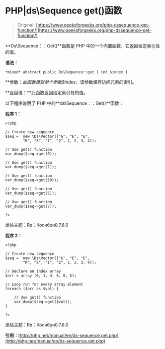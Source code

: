 # PHP|ds\Sequence get()函数

> Original: [https://www.geeksforgeeks.org/php-dssequence-get-function/](https://www.geeksforgeeks.org/php-dssequence-get-function/)

**Ds\Sequence：：Get()**函数是 PHP 中的一个内置函数，它返回给定索引处的值。

**语法：**

```
*mixed* abstract public Ds\Sequence::get ( int $index )

```

**参数：**此函数接受单个参数*$index*，该参数保存访问元素的索引。

**返回值：**此函数返回给定索引处的值。

以下程序说明了 PHP 中的**ds\Sequence：：Get()**函数：

**程序 1：**

```
<?php

// Create new sequence
$seq =  new \Ds\Vector(["G", "E", "E",
        "K", "S", "1", "2", 1, 2, 3, 4]);

// Use get() function
var_dump($seq->get(0));

// Use get() function
var_dump($seq->get(1));

// Use get() function
var_dump($seq->get(10));

// Use get() function
var_dump($seq->get(5));

// Use get() function
var_dump($seq->get(7));

?>
```

发帖主题：Re：Колибри0.7.8.0

**程序 2：**

```
<?php

// Create new sequence
$seq =  new \Ds\Vector(["G", "E", "E",
        "K", "S", "1", "2", 1, 2, 3, 4]);

// Declare an index array
$arr = array (0, 1, 4, 6, 8, 5);

// Loop run for every array element  
foreach ($arr as $val) {  

    // Use get() function
    var_dump($seq->get($val));
}

?>
```

发帖主题：Re：Колибри0.7.8.0

**引用：**[http://php.net/manual/en/ds-sequence.get.php](http://php.net/manual/en/ds-sequence.get.php)